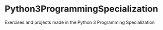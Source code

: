 # Python3ProgrammingSpecialization
Exercises and projects made in the Python 3 Programming Specialization

